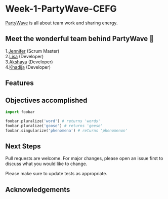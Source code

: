 # Week-1-PartyWave-CEFG 
[PartyWave](https://fac20.github.io/Week-1-PartyWave-CEFG/) is all about team work and sharing energy.

<!-- 2. who worked on the project-->
<!-- 3. Objectives we accomplished -->
<!-- 4. Next Steps -->

## Meet the wonderful team behind PartyWave :brain:

1.[Jennifer](https://github.com/jenndroid) (Scrum Master)  
2.[Lisa](https://github.com/LiCern) (Developer)  
3.[Akshaya](https://github.com/fairyaksh) (Developer)  
4.[Khadija](https://github.com/khadija-nur) (Developer)

## Features


## Objectives accomplished

```python
import foobar

foobar.pluralize('word') # returns 'words'
foobar.pluralize('goose') # returns 'geese'
foobar.singularize('phenomena') # returns 'phenomenon'
```

## Next Steps
Pull requests are welcome. For major changes, please open an issue first to discuss what you would like to change.

Please make sure to update tests as appropriate.

## Acknowledgements



